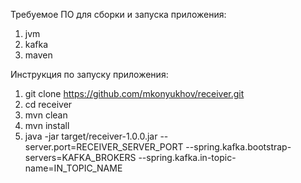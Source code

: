 Требуемое ПО для сборки и запуска приложения:
1. jvm
2. kafka
3. maven

Инструкция по запуску приложения:

1. git clone https://github.com/mkonyukhov/receiver.git
2. cd receiver
3. mvn clean
4. mvn install
5. java -jar target/receiver-1.0.0.jar --server.port=RECEIVER_SERVER_PORT --spring.kafka.bootstrap-servers=KAFKA_BROKERS --spring.kafka.in-topic-name=IN_TOPIC_NAME
